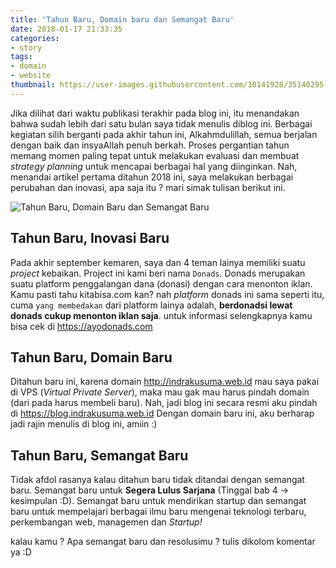 ```yaml
---
title: 'Tahun Baru, Domain baru dan Semangat Baru'
date: 2018-01-17 21:33:35
categories:
- story
tags:
- domain
- website
thumbnail: https://user-images.githubusercontent.com/10141928/35140295-44f363cc-fd29-11e7-8dd9-36dd16e20b48.png
---
```

Jika dilihat dari waktu publikasi terakhir pada blog ini, itu menandakan bahwa sudah lebih dari satu bulan saya tidak menulis diblog ini. Berbagai kegiatan silih berganti pada akhir tahun ini, Alkahmdulillah, semua berjalan dengan baik dan insyaAllah penuh berkah. Proses pergantian tahun memang momen paling tepat untuk melakukan evaluasi dan membuat _strategy planning_ untuk mencapai berbagai hal yang diinginkan. Nah, menandai artikel pertama ditahun 2018 ini, saya melakukan berbagai perubahan dan inovasi, apa saja itu ? mari simak tulisan berikut ini.
<!-- more -->
![Tahun Baru, Domain Baru dan Semangat Baru](https://user-images.githubusercontent.com/10141928/35140295-44f363cc-fd29-11e7-8dd9-36dd16e20b48.png)
## Tahun Baru, Inovasi Baru
Pada akhir september kemaren, saya dan 4 teman lainya memiliki suatu _project_ kebaikan. Project ini kami beri nama `Donads`. Donads merupakan suatu platform penggalangan dana (donasi) dengan cara menonton iklan. Kamu pasti tahu kitabisa.com kan? nah _platform_ donads ini sama seperti itu, cuma `yang membedakan` dari platform lainya adalah, **berdonadsi lewat donads cukup menonton iklan saja**.
untuk informasi selengkapnya kamu bisa cek di https://ayodonads.com

## Tahun Baru, Domain Baru
Ditahun baru ini, karena domain http://indrakusuma.web.id mau saya pakai di VPS (_Virtual Private Server_), maka mau gak mau harus pindah domain (dari pada harus membeli baru). Nah, jadi blog ini secara resmi aku pindah di https://blog.indrakusuma.web.id 
Dengan domain baru ini, aku berharap jadi rajin menulis di blog ini, amiin :)

## Tahun Baru, Semangat Baru
Tidak afdol rasanya kalau ditahun baru tidak ditandai dengan semangat baru. Semangat baru untuk **Segera Lulus Sarjana** (Tinggal bab 4 -> kesimpulan :D). Semangat baru untuk mendirikan startup dan semangat baru untuk mempelajari berbagai ilmu baru mengenai teknologi terbaru, perkembangan web, managemen dan _Startup!_

kalau kamu ? Apa semangat baru dan resolusimu ? tulis dikolom komentar ya :D
